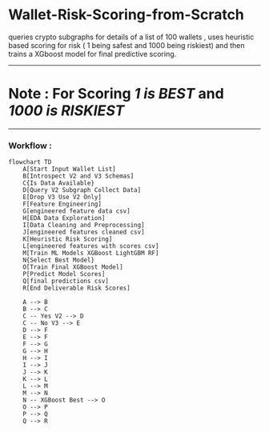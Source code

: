# Wallet-Risk-Scoring-from-Scratch
queries crypto subgraphs for details of a list of 100 wallets , uses heuristic based scoring for risk ( 1 being safest and 1000 being riskiest) and then trains a XGboost model for final predictive scoring. 

--- 

# Note : For Scoring ***1 is BEST*** and ***1000 is RISKIEST***

---

### Workflow : 

```mermaid
flowchart TD
    A[Start Input Wallet List]
    B[Introspect V2 and V3 Schemas]
    C{Is Data Available}
    D[Query V2 Subgraph Collect Data]
    E[Drop V3 Use V2 Only]
    F[Feature Engineering]
    G[engineered feature data csv]
    H[EDA Data Exploration]
    I[Data Cleaning and Preprocessing]
    J[engineered features cleaned csv]
    K[Heuristic Risk Scoring]
    L[engineered features with scores csv]
    M[Train ML Models XGBoost LightGBM RF]
    N{Select Best Model}
    O[Train Final XGBoost Model]
    P[Predict Model Scores]
    Q[final predictions csv]
    R[End Deliverable Risk Scores]

    A --> B
    B --> C
    C -- Yes V2 --> D
    C -- No V3 --> E
    D --> F
    E --> F
    F --> G
    G --> H
    H --> I
    I --> J
    J --> K
    K --> L
    L --> M
    M --> N
    N -- XGBoost Best --> O
    O --> P
    P --> Q
    Q --> R

```
